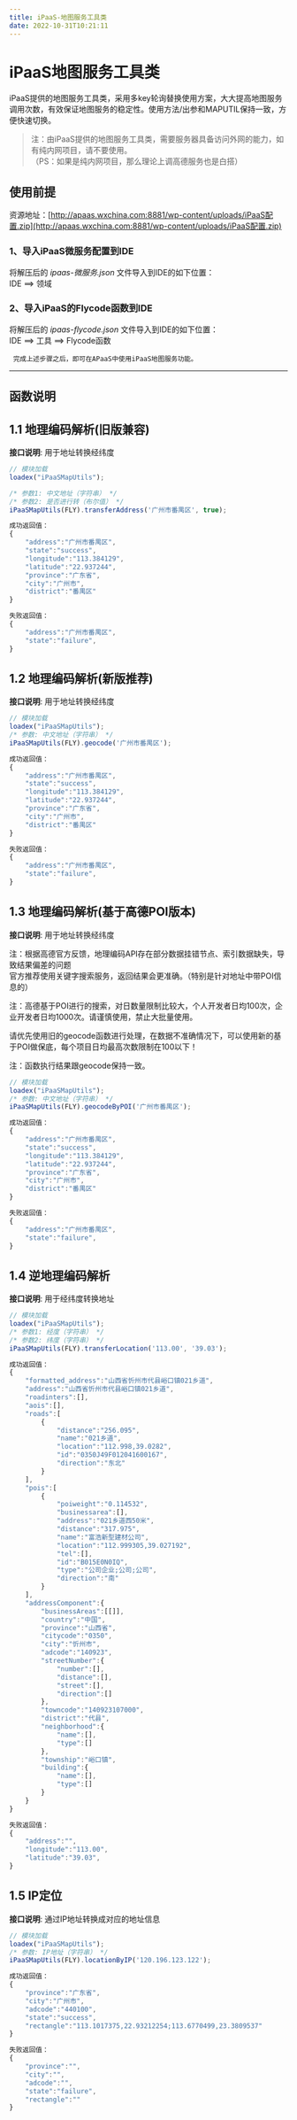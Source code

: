 ```yaml
---
title: iPaaS-地图服务工具类
date: 2022-10-31T10:21:11
---
```


# iPaaS地图服务工具类

iPaaS提供的地图服务工具类，采用多key轮询替换使用方案，大大提高地图服务调用次数，有效保证地图服务的稳定性。使用方法/出参和MAPUTIL保持一致，方便快速切换。

> 注：由iPaaS提供的地图服务工具类，需要服务器具备访问外网的能力，如有纯内网项目，请不要使用。  
> （PS：如果是纯内网项目，那么理论上调高德服务也是白搭）

## 使用前提

资源地址：[http://apaas.wxchina.com:8881/wp-content/uploads/iPaaS配置.zip](http://apaas.wxchina.com:8881/wp-content/uploads/iPaaS配置.zip)

### 1、导入iPaaS微服务配置到IDE

将解压后的 *ipaas-微服务.json* 文件导入到IDE的如下位置：  
IDE ==> 领域

### 2、导入iPaaS的Flycode函数到IDE

将解压后的 *ipaas-flycode.json* 文件导入到IDE的如下位置：  
IDE ==> 工具 ==> Flycode函数

```
 完成上述步骤之后，即可在APaaS中使用iPaaS地图服务功能。
```

---

## 函数说明

## 1.1 地理编码解析(旧版兼容)

**接口说明**: 用于地址转换经纬度

```js
// 模块加载
loadex("iPaaSMapUtils");

/* 参数1: 中文地址（字符串） */
/* 参数2: 是否进行转（布尔值） */
iPaaSMapUtils(FLY).transferAddress('广州市番禺区', true);

成功返回值：
{
    "address":"广州市番禺区",
    "state":"success",
    "longitude":"113.384129",
    "latitude":"22.937244",
    "province":"广东省",
    "city":"广州市",
    "district":"番禺区"
}

失败返回值：
{
    "address":"广州市番禺区",
    "state":"failure",
}
```

## 1.2 地理编码解析(新版推荐)

**接口说明**: 用于地址转换经纬度

```js
// 模块加载
loadex("iPaaSMapUtils");
/* 参数: 中文地址（字符串） */
iPaaSMapUtils(FLY).geocode('广州市番禺区');

成功返回值：
{
    "address":"广州市番禺区",
    "state":"success",
    "longitude":"113.384129",
    "latitude":"22.937244",
    "province":"广东省",
    "city":"广州市",
    "district":"番禺区"
}

失败返回值：
{
    "address":"广州市番禺区",
    "state":"failure",
}
```

## 1.3 地理编码解析(基于高德POI版本)

**接口说明**: 用于地址转换经纬度  
  
注：根据高德官方反馈，地理编码API存在部分数据挂错节点、索引数据缺失，导致结果偏差的问题  
官方推荐使用关键字搜索服务，返回结果会更准确。（特别是针对地址中带POI信息的）  
  
注：高德基于POI进行的搜索，对日数量限制比较大，个人开发者日均100次，企业开发者日均1000次。请谨慎使用，禁止大批量使用。  
  
请优先使用旧的geocode函数进行处理，在数据不准确情况下，可以使用新的基于POI做保底，每个项目日均最高次数限制在100以下！  
  
注：函数执行结果跟geocode保持一致。

```js
// 模块加载
loadex("iPaaSMapUtils");
/* 参数: 中文地址（字符串） */
iPaaSMapUtils(FLY).geocodeByPOI('广州市番禺区');

成功返回值：
{
    "address":"广州市番禺区",
    "state":"success",
    "longitude":"113.384129",
    "latitude":"22.937244",
    "province":"广东省",
    "city":"广州市",
    "district":"番禺区"
}

失败返回值：
{
    "address":"广州市番禺区",
    "state":"failure",
}
```

## 1.4 逆地理编码解析

**接口说明**: 用于经纬度转换地址

```js
// 模块加载
loadex("iPaaSMapUtils");
/* 参数1: 经度（字符串） */
/* 参数2: 纬度（字符串） */
iPaaSMapUtils(FLY).transferLocation('113.00', '39.03');

成功返回值：
{
    "formatted_address":"山西省忻州市代县峪口镇021乡道",
    "address":"山西省忻州市代县峪口镇021乡道",
    "roadinters":[],
    "aois":[],
    "roads":[
        {
            "distance":"256.095",
            "name":"021乡道",
            "location":"112.998,39.0282",
            "id":"0350J49F012041600167",
            "direction":"东北"
        }
    ],
    "pois":[
        {
            "poiweight":"0.114532",
            "businessarea":[],
            "address":"021乡道西50米",
            "distance":"317.975",
            "name":"富浩新型建材公司",
            "location":"112.999305,39.027192",
            "tel":[],
            "id":"B015E0N0IQ",
            "type":"公司企业;公司;公司",
            "direction":"南"
        }
    ],
    "addressComponent":{
        "businessAreas":[[]],
        "country":"中国",
        "province":"山西省",
        "citycode":"0350",
        "city":"忻州市",
        "adcode":"140923",
        "streetNumber":{
            "number":[],
            "distance":[],
            "street":[],
            "direction":[]
        },
        "towncode":"140923107000",
        "district":"代县",
        "neighborhood":{
            "name":[],
            "type":[]
        },
        "township":"峪口镇",
        "building":{
            "name":[],
            "type":[]
        }
    }
}

失败返回值：
{
    "address":"",
    "longitude":"113.00",
    "latitude":"39.03",
}
```

## 1.5 IP定位

**接口说明**: 通过IP地址转换成对应的地址信息

```js
// 模块加载
loadex("iPaaSMapUtils");
/* 参数: IP地址（字符串） */
iPaaSMapUtils(FLY).locationByIP('120.196.123.122');

成功返回值：
{
    "province":"广东省",
    "city":"广州市",
    "adcode":"440100",
    "state":"success",
    "rectangle":"113.1017375,22.93212254;113.6770499,23.3809537"
}

失败返回值：
{
    "province":"",
    "city":"",
    "adcode":"",
    "state":"failure",
    "rectangle":""
}
```